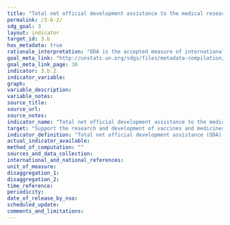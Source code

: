```yaml
---
title: "Total net official development assistance to the medical research and basic health sectors"
permalink: /3-b-2/
sdg_goal: 3
layout: indicator
target_id: 3.b
has_metadata: true
rationale_interpretation: "ODA is the accepted measure of international development co-operation. Separate data are available on aid to medical research for the benefit of developing countries and on aid in support of basic health interventions, but the total of the two most closely matches the target."
goal_meta_link: "http://unstats.un.org/sdgs/files/metadata-compilation/Metadata-Goal-3.pdf"
goal_meta_link_page: 38
indicator: 3.b.2
indicator_variable: 
graph: 
variable_description: 
variable_notes: 
source_title: 
source_url: 
source_notes: 
indicator_name: "Total net official development assistance to the medical research and basic health sectors"
target: "Support the research and development of vaccines and medicines for the communicable and non-communicable diseases that primarily affect developing countries, provide access to affordable essential medicines and vaccines, in accordance with the Doha Declaration on the TRIPS Agreement and Public Health, which affirms the right of developing countries to use to the full the provisions in the Agreement on TradeRelated Aspects of Intellectual Property Rights regarding flexibilities to protect public health, and, in particular, provide access to medicines for all."
indicator_definition: "Total net official development assistance (ODA) to the medical research (purpose code 12182) and basic health (code 122) sectors. Data expressed in US dollars at the average annual exchange rate."
actual_indicator_available: 
method_of_computation: ""
sources_and_data_collection: 
international_and_national_references: 
unit_of_measure: 
disaggregation_1: 
disaggregation_2: 
time_reference: 
periodicity: 
date_of_release_by_nso: 
scheduled_update: 
comments_and_limitations: 
---
```


